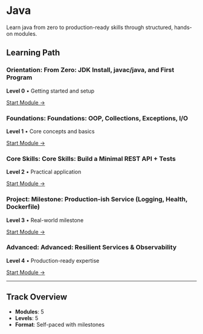 # Java

Learn java from zero to production-ready skills through structured, hands-on modules.

## Learning Path

### Orientation: From Zero: JDK Install, javac/java, and First Program

**Level 0** • Getting started and setup

[Start Module →](https://github.com/AyhamJo7/Zero-2-Pro/blob/main/03-java/java-00-setup.md)

### Foundations: Foundations: OOP, Collections, Exceptions, I/O

**Level 1** • Core concepts and basics

[Start Module →](https://github.com/AyhamJo7/Zero-2-Pro/blob/main/03-java/java-01-foundations.md)

### Core Skills: Core Skills: Build a Minimal REST API + Tests

**Level 2** • Practical application

[Start Module →](https://github.com/AyhamJo7/Zero-2-Pro/blob/main/03-java/java-02-core-rest.md)

### Project: Milestone: Production-ish Service (Logging, Health, Dockerfile)

**Level 3** • Real-world milestone

[Start Module →](https://github.com/AyhamJo7/Zero-2-Pro/blob/main/03-java/java-03-project-service.md)

### Advanced: Advanced: Resilient Services & Observability

**Level 4** • Production-ready expertise

[Start Module →](https://github.com/AyhamJo7/Zero-2-Pro/blob/main/03-java/java-04-advanced.md)

---

## Track Overview

- **Modules**: 5
- **Levels**: 5
- **Format**: Self-paced with milestones

